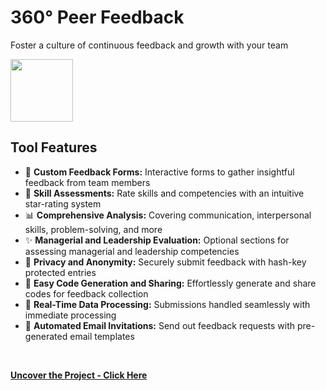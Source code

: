 #  360° Peer Feedback
Foster a culture of continuous feedback and growth with your team
<br>

<img src="https://github.com/tobwil/markdown_website/assets/72387477/526a3941-b546-49d0-a675-c97e3fcf5168" width="100" height="100">
<br>

## Tool Features

* 📝 **Custom Feedback Forms:** Interactive forms to gather insightful feedback from team members
* 🌟 **Skill Assessments:** Rate skills and competencies with an intuitive star-rating system
* 📊 **Comprehensive Analysis:** Covering communication, interpersonal skills, problem-solving, and more
* ✨ **Managerial and Leadership Evaluation:** Optional sections for assessing managerial and leadership competencies
* 🔐 **Privacy and Anonymity:** Securely submit feedback with hash-key protected entries
* 📨 **Easy Code Generation and Sharing:** Effortlessly generate and share codes for feedback collection
* 🔄 **Real-Time Data Processing:** Submissions handled seamlessly with immediate processing
* 🤖 **Automated Email Invitations:** Send out feedback requests with pre-generated email templates
<br>

**[<i class="fa-solid fa-up-right-from-square"></i> Uncover the Project - Click Here](https://a.picoapps.xyz/next-usually)**
